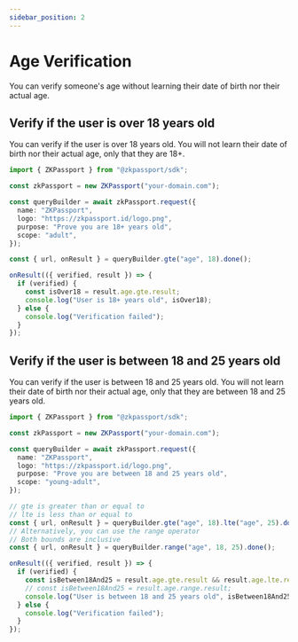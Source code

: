 ```yaml
---
sidebar_position: 2
---
```


# Age Verification

You can verify someone's age without learning their date of birth nor their actual age.

## Verify if the user is over 18 years old

You can verify if the user is over 18 years old. You will not learn their date of birth nor their actual age, only that they are 18+.

```typescript
import { ZKPassport } from "@zkpassport/sdk";

const zkPassport = new ZKPassport("your-domain.com");

const queryBuilder = await zkPassport.request({
  name: "ZKPassport",
  logo: "https://zkpassport.id/logo.png",
  purpose: "Prove you are 18+ years old",
  scope: "adult",
});

const { url, onResult } = queryBuilder.gte("age", 18).done();

onResult(({ verified, result }) => {
  if (verified) {
    const isOver18 = result.age.gte.result;
    console.log("User is 18+ years old", isOver18);
  } else {
    console.log("Verification failed");
  }
});
```

## Verify if the user is between 18 and 25 years old

You can verify if the user is between 18 and 25 years old. You will not learn their date of birth nor their actual age, only that they are between 18 and 25 years old.

```typescript
import { ZKPassport } from "@zkpassport/sdk";

const zkPassport = new ZKPassport("your-domain.com");

const queryBuilder = await zkPassport.request({
  name: "ZKPassport",
  logo: "https://zkpassport.id/logo.png",
  purpose: "Prove you are between 18 and 25 years old",
  scope: "young-adult",
});

// gte is greater than or equal to
// lte is less than or equal to
const { url, onResult } = queryBuilder.gte("age", 18).lte("age", 25).done();
// Alternatively, you can use the range operator
// Both bounds are inclusive
const { url, onResult } = queryBuilder.range("age", 18, 25).done();

onResult(({ verified, result }) => {
  if (verified) {
    const isBetween18And25 = result.age.gte.result && result.age.lte.result;
    // const isBetween18And25 = result.age.range.result;
    console.log("User is between 18 and 25 years old", isBetween18And25);
  } else {
    console.log("Verification failed");
  }
});
```
